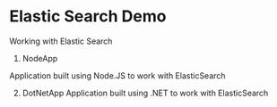 # Elastic Search Demo

Working with Elastic Search


1. NodeApp

Application built using Node.JS to work with ElasticSearch



2. DotNetApp
Application built using .NET to work with ElasticSearch

